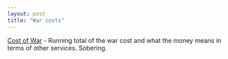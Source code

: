 ```yaml
---
layout: post
title: "War costs"
---
```




<a href="http://costofwar.com/">Cost of War</a> - Running total of the war cost and what the money means in terms of other services. Sobering.


